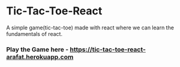 # Tic-Tac-Toe-React
A simple game(tic-tac-toe) made with react where we can learn the fundamentals of react.
### Play the Game here - https://tic-tac-toe-react-arafat.herokuapp.com 
